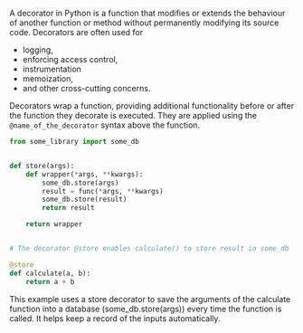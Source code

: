 A decorator in Python is a function that modifies or extends the behaviour of another function or method without
permanently modifying its source code. Decorators are often used for 
- logging, 
- enforcing access control, 
- instrumentation 
- memoization, 
- and other cross-cutting concerns.

Decorators wrap a function, providing additional functionality before or after the function they decorate is executed.
They are applied using the `@name_of_the_decorator` syntax above the function.

```python
from some_library import some_db


def store(args):
    def wrapper(*args, **kwargs):
        some_db.store(args)
        result = func(*args, **kwargs)
        some_db.store(result)
        return result

    return wrapper


# The decorator @store enables calculate() to store result in some_db

@store
def calculate(a, b):
    return a + b
```

This example uses a store decorator to save the arguments of the calculate function into a database
(some_db.store(args)) every time the function is called. 
It helps keep a record of the inputs automatically.